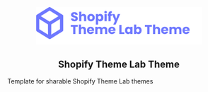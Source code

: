 <!-- logo (start) -->
<p align="center">
  <img src=".github/img/logo.svg" width="375px">
</p>
<!-- logo (end) -->

<!-- title / description (start) -->
<h2 align="center">Shopify Theme Lab Theme</h2>

Template for sharable Shopify Theme Lab themes
<!-- title / description (end) -->